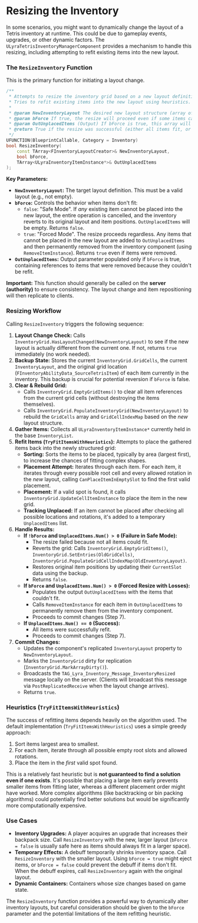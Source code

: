 # Resizing the Inventory

In some scenarios, you might want to dynamically change the layout of a Tetris inventory at runtime. This could be due to gameplay events, upgrades, or other dynamic factors. The `ULyraTetrisInventoryManagerComponent` provides a mechanism to handle this resizing, including attempting to refit existing items into the new layout.

### The `ResizeInventory` Function

This is the primary function for initiating a layout change.

```cpp
/**
 * Attempts to resize the inventory grid based on a new layout definition.
 * Tries to refit existing items into the new layout using heuristics.
 *
 * @param NewInventoryLayout The desired new layout structure (array of FInventoryLayoutCreator).
 * @param bForce If true, the resize will proceed even if some items cannot be refit; unplaced items will be removed from the inventory. If false, the resize will be reverted if any item cannot be refit.
 * @param OutUnplacedItems (Output) If bForce is true, this array will be populated with items that could not be refit into the new layout and were subsequently removed.
 * @return True if the resize was successful (either all items fit, or bForce was true), false if the resize was reverted because items couldn't fit and bForce was false.
 */
UFUNCTION(BlueprintCallable, Category = Inventory)
bool ResizeInventory(
    const TArray<FInventoryLayoutCreator>& NewInventoryLayout,
    bool bForce,
    TArray<ULyraInventoryItemInstance*>& OutUnplacedItems
);
```

**Key Parameters:**

* **`NewInventoryLayout`:** The target layout definition. This must be a valid layout (e.g., not empty).
* **`bForce`:** Controls the behavior when items don't fit:
  * `false`: "Safe Mode". If _any_ existing item cannot be placed into the new layout, the entire operation is cancelled, and the inventory reverts to its original layout and item positions. `OutUnplacedItems` will be empty. Returns `false`.
  * `true`: "Forced Mode". The resize proceeds regardless. Any items that cannot be placed in the new layout are added to `OutUnplacedItems` and then permanently removed from the inventory component (using `RemoveItemInstance`). Returns `true` even if items were removed.
* **`OutUnplacedItems`:** Output parameter populated only if `bForce` is true, containing references to items that were removed because they couldn't be refit.

**Important:** This function should generally be called on the **server (authority)** to ensure consistency. The layout change and item repositioning will then replicate to clients.

### Resizing Workflow

Calling `ResizeInventory` triggers the following sequence:

1. **Layout Change Check:** Calls `InventoryGrid.HasLayoutChanged(NewInventoryLayout)` to see if the new layout is actually different from the current one. If not, returns `true` immediately (no work needed).
2. **Backup State:** Stores the current `InventoryGrid.GridCells`, the current `InventoryLayout`, and the original grid location (`FInventoryAbilityData_SourceTetrisItem`) of each item currently in the inventory. This backup is crucial for potential reversion if `bForce` is false.
3. **Clear & Rebuild Grid:**
   * Calls `InventoryGrid.EmptyGridItems()` to clear all item references from the current grid cells (without destroying the items themselves).
   * Calls `InventoryGrid.PopulateInventoryGrid(NewInventoryLayout)` to rebuild the `GridCells` array and `GridCellIndexMap` based on the _new_ layout structure.
4. **Gather Items:** Collects all `ULyraInventoryItemInstance*` currently held in the base `InventoryList`.
5. **Refit Items (`TryFitItemsWithHeuristics`):** Attempts to place the gathered items back into the newly structured grid:
   * **Sorting:** Sorts the items to be placed, typically by area (largest first), to increase the chances of fitting complex shapes.
   * **Placement Attempt:** Iterates through each item. For each item, it iterates through every possible root cell and every allowed rotation in the _new_ layout, calling `CanPlaceItemInEmptySlot` to find the first valid placement.
   * **Placement:** If a valid spot is found, it calls `InventoryGrid.UpdateCellItemInstance` to place the item in the new grid.
   * **Tracking Unplaced:** If an item cannot be placed after checking all possible locations and rotations, it's added to a temporary `UnplacedItems` list.
6. **Handle Results:**
   * **If `!bForce` and `UnplacedItems.Num() > 0` (Failure in Safe Mode):**
     * The resize failed because not all items could fit.
     * Reverts the grid: Calls `InventoryGrid.EmptyGridItems()`, `InventoryGrid.SetEntries(OldGridCells)`, `InventoryGrid.PopulateGridCellIndexMap(OldInventoryLayout)`.
     * Restores original item positions by updating their `CurrentSlot` data using the backup.
     * Returns `false`.
   * **If `bForce` and `UnplacedItems.Num() > 0` (Forced Resize with Losses):**
     * Populates the output `OutUnplacedItems` with the items that couldn't fit.
     * Calls `RemoveItemInstance` for each item in `OutUnplacedItems` to permanently remove them from the inventory component.
     * Proceeds to commit changes (Step 7).
   * **If `UnplacedItems.Num() == 0` (Success):**
     * All items were successfully refit.
     * Proceeds to commit changes (Step 7).
7. **Commit Changes:**
   * Updates the component's replicated `InventoryLayout` property to `NewInventoryLayout`.
   * Marks the `InventoryGrid` dirty for replication (`InventoryGrid.MarkArrayDirty()`).
   * Broadcasts the `TAG_Lyra_Inventory_Message_InventoryResized` message locally on the server. (Clients will broadcast this message via `PostReplicatedReceive` when the layout change arrives).
   * Returns `true`.

### Heuristics (`TryFitItemsWithHeuristics`)

The success of refitting items depends heavily on the algorithm used. The default implementation (`TryFitItemsWithHeuristics`) uses a simple greedy approach:

1. Sort items largest area to smallest.
2. For each item, iterate through all possible empty root slots and allowed rotations.
3. Place the item in the _first_ valid spot found.

This is a relatively fast heuristic but is **not guaranteed to find a solution even if one exists**. It's possible that placing a large item early prevents smaller items from fitting later, whereas a different placement order might have worked. More complex algorithms (like backtracking or bin packing algorithms) could potentially find better solutions but would be significantly more computationally expensive.

### Use Cases

* **Inventory Upgrades:** A player acquires an upgrade that increases their backpack size. Call `ResizeInventory` with the new, larger layout (`bForce = false` is usually safe here as items should always fit in a larger space).
* **Temporary Effects:** A debuff temporarily shrinks inventory space. Call `ResizeInventory` with the smaller layout. Using `bForce = true` might eject items, or `bForce = false` could prevent the debuff if items don't fit. When the debuff expires, call `ResizeInventory` again with the original layout.
* **Dynamic Containers:** Containers whose size changes based on game state.

The `ResizeInventory` function provides a powerful way to dynamically alter inventory layouts, but careful consideration should be given to the `bForce` parameter and the potential limitations of the item refitting heuristic.
